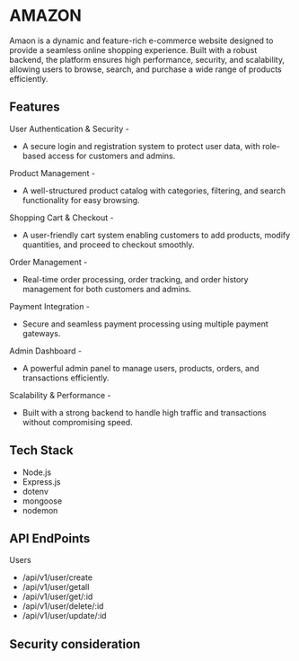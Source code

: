 
# AMAZON

Amaon is a dynamic and feature-rich e-commerce website designed to provide a seamless online shopping experience. Built with a robust backend, the platform ensures high performance, security, and scalability, allowing users to browse, search, and purchase a wide range of products efficiently.

## Features
 User Authentication & Security -
   -  A secure login and registration system to protect user data, with role-based access for customers and admins.

 Product Management -
   -  A well-structured product catalog with categories, filtering, and search functionality for easy browsing.

 Shopping Cart & Checkout -
   -  A user-friendly cart system enabling customers to add products, modify quantities, and proceed to checkout smoothly.

 Order Management - 
   -  Real-time order processing, order tracking, and order history management for both customers and admins.

 Payment Integration -
   -  Secure and seamless payment processing using multiple payment gateways.

 Admin Dashboard - 
   -  A powerful admin panel to manage users, products, orders, and transactions efficiently.

 Scalability & Performance - 
   -  Built with a strong backend to handle high traffic and transactions without compromising speed.

## Tech Stack
 - Node.js
 - Express.js
 - dotenv 
 - mongoose
 - nodemon

## API EndPoints  
Users
- /api/v1/user/create
- /api/v1/user/getall
- /api/v1/user/get/:id
- /api/v1/user/delete/:id
- /api/v1/user/update/:id

## Security consideration 
